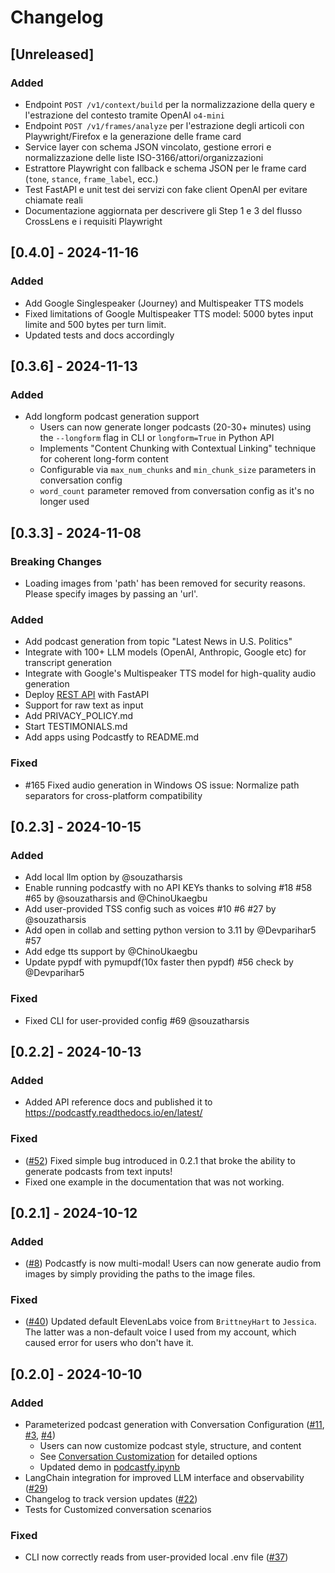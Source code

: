 # Changelog

## [Unreleased]

### Added
- Endpoint `POST /v1/context/build` per la normalizzazione della query e l'estrazione del contesto tramite OpenAI `o4-mini`
- Endpoint `POST /v1/frames/analyze` per l'estrazione degli articoli con Playwright/Firefox e la generazione delle frame card
- Service layer con schema JSON vincolato, gestione errori e normalizzazione delle liste ISO-3166/attori/organizzazioni
- Estrattore Playwright con fallback e schema JSON per le frame card (`tone`, `stance`, `frame_label`, ecc.)
- Test FastAPI e unit test dei servizi con fake client OpenAI per evitare chiamate reali
- Documentazione aggiornata per descrivere gli Step 1 e 3 del flusso CrossLens e i requisiti Playwright

## [0.4.0] - 2024-11-16

### Added
- Add Google Singlespeaker (Journey) and Multispeaker TTS models
- Fixed limitations of Google Multispeaker TTS model: 5000 bytes input limite and 500 bytes per turn limit.
- Updated tests and docs accordingly

## [0.3.6] - 2024-11-13

### Added
- Add longform podcast generation support
  - Users can now generate longer podcasts (20-30+ minutes) using the `--longform` flag in CLI or `longform=True` in Python API
  - Implements "Content Chunking with Contextual Linking" technique for coherent long-form content
  - Configurable via `max_num_chunks` and `min_chunk_size` parameters in conversation config
  - `word_count` parameter removed from conversation config as it's no longer used

## [0.3.3] - 2024-11-08

### Breaking Changes
- Loading images from 'path' has been removed for security reasons. Please specify images by passing an 'url'.

### Added
- Add podcast generation from topic "Latest News in U.S. Politics"
- Integrate with 100+ LLM models (OpenAI, Anthropic, Google etc) for transcript generation
- Integrate with Google's Multispeaker TTS model for high-quality audio generation
- Deploy [REST API](https://github.com/souzatharsis/podcastfy/blob/main/usage/api.md) with FastAPI
- Support for raw text as input
- Add PRIVACY_POLICY.md
- Start TESTIMONIALS.md
- Add apps using Podcastfy to README.md

### Fixed
- #165 Fixed audio generation in Windows OS issue: Normalize path separators for cross-platform compatibility

## [0.2.3] - 2024-10-15

### Added
- Add local llm option by @souzatharsis
- Enable running podcastfy with no API KEYs thanks to solving #18 #58 #65 by @souzatharsis and @ChinoUkaegbu
- Add user-provided TSS config such as voices #10 #6 #27 by @souzatharsis
- Add open in collab and setting python version to 3.11 by @Devparihar5 #57
- Add edge tts support by @ChinoUkaegbu
- Update pypdf with pymupdf(10x faster then pypdf) #56 check by @Devparihar5

### Fixed
- Fixed CLI for user-provided config #69 @souzatharsis

## [0.2.2] - 2024-10-13

### Added
- Added API reference docs and published it to https://podcastfy.readthedocs.io/en/latest/

### Fixed
- ([#52](https://github.com/user/podcastfy/issues/37)) Fixed simple bug introduced in 0.2.1 that broke the ability to generate podcasts from text inputs!
- Fixed one example in the documentation that was not working.

## [0.2.1] - 2024-10-12

### Added
- ([#8](https://github.com/user/podcastfy/issues/8)) Podcastfy is now multi-modal! Users can now generate audio from images by simply providing the paths to the image files.

### Fixed
- ([#40](https://github.com/user/podcastfy/issues/37)) Updated default ElevenLabs voice from `BrittneyHart` to `Jessica`. The latter was a non-default voice I used from my account, which caused error for users who don't have it.

## [0.2.0] - 2024-10-10

### Added
- Parameterized podcast generation with Conversation Configuration ([#11](https://github.com/user/podcastfy/issues/11), [#3](https://github.com/user/podcastfy/issues/3), [#4](https://github.com/user/podcastfy/issues/4))
  - Users can now customize podcast style, structure, and content
  - See [Conversation Customization](usage/conversation_custom.md) for detailed options
  - Updated demo in [podcastfy.ipynb](podcastfy.ipynb)
- LangChain integration for improved LLM interface and observability ([#29](https://github.com/user/podcastfy/issues/29))
- Changelog to track version updates ([#22](https://github.com/user/podcastfy/issues/22))
- Tests for Customized conversation scenarios

### Fixed
- CLI now correctly reads from user-provided local .env file ([#37](https://github.com/user/podcastfy/issues/37))
